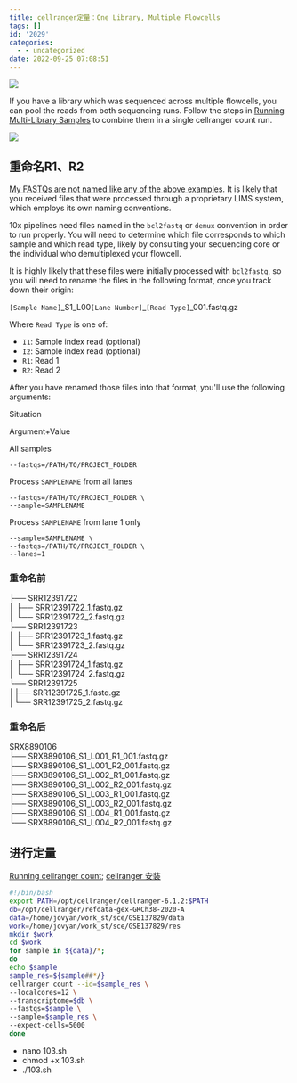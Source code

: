 ```yaml
---
title: cellranger定量：One Library, Multiple Flowcells
tags: []
id: '2029'
categories:
  - - uncategorized
date: 2022-09-25 07:08:51
---
```


![](https://img.limour.top/archives_2023/2022/09/25/632fc9055a801.webp)

If you have a library which was sequenced across multiple flowcells, you can pool the reads from both sequencing runs. Follow the steps in [Running Multi-Library Samples](https://support.10xgenomics.com/single-cell-gene-expression/software/pipelines/2.0/advanced/multi-library-samples) to combine them in a single cellranger count run.

![](https://img.limour.top/archives_2023/2022/09/25/632fcc42859d5.webp)

## 重命名R1、R2

[My FASTQs are not named like any of the above examples](https://support.10xgenomics.com/single-cell-gene-expression/software/pipelines/2.0/using/fastq-input#wrongname). It is likely that you received files that were processed through a proprietary LIMS system, which employs its own naming conventions.

10x pipelines need files named in the `bcl2fastq` or `demux` convention in order to run properly. You will need to determine which file corresponds to which sample and which read type, likely by consulting your sequencing core or the individual who demultiplexed your flowcell.

It is highly likely that these files were initially processed with `bcl2fastq`, so you will need to rename the files in the following format, once you track down their origin:

`[Sample Name]`\_S1\_L00`[Lane Number]`\_`[Read Type]`\_001.fastq.gz

Where `Read Type` is one of:

*   `I1`: Sample index read (optional)
*   `I2`: Sample index read (optional)
*   `R1`: Read 1
*   `R2`: Read 2

After you have renamed those files into that format, you'll use the following arguments:

Situation

Argument+Value

All samples

`--fastqs=/PATH/TO/PROJECT_FOLDER`

Process `SAMPLENAME` from all lanes

`--fastqs=/PATH/TO/PROJECT_FOLDER \`  
`--sample=SAMPLENAME`

Process `SAMPLENAME` from lane 1 only

`--sample=SAMPLENAME \`  
`--fastqs=/PATH/TO/PROJECT_FOLDER \`  
`--lanes=1`

### 重命名前

├── SRR12391722  
│ ├── SRR12391722\_1.fastq.gz  
│ └── SRR12391722\_2.fastq.gz  
├── SRR12391723  
│ ├── SRR12391723\_1.fastq.gz  
│ └── SRR12391723\_2.fastq.gz  
├── SRR12391724  
│ ├── SRR12391724\_1.fastq.gz  
│ └── SRR12391724\_2.fastq.gz  
└── SRR12391725  
│├── SRR12391725\_1.fastq.gz  
│└── SRR12391725\_2.fastq.gz

### 重命名后

SRX8890106  
├── SRX8890106\_S1\_L001\_R1\_001.fastq.gz  
├── SRX8890106\_S1\_L001\_R2\_001.fastq.gz  
├── SRX8890106\_S1\_L002\_R1\_001.fastq.gz  
├── SRX8890106\_S1\_L002\_R2\_001.fastq.gz  
├── SRX8890106\_S1\_L003\_R1\_001.fastq.gz  
├── SRX8890106\_S1\_L003\_R2\_001.fastq.gz  
├── SRX8890106\_S1\_L004\_R1\_001.fastq.gz  
└── SRX8890106\_S1\_L004\_R2\_001.fastq.gz

## 进行定量

[Running cellranger count](https://support.10xgenomics.com/single-cell-gene-expression/software/pipelines/latest/using/tutorial_ct); [cellranger 安装](https://support.10xgenomics.com/single-cell-gene-expression/software/pipelines/latest/installation)

```bash
#!/bin/bash
export PATH=/opt/cellranger/cellranger-6.1.2:$PATH
db=/opt/cellranger/refdata-gex-GRCh38-2020-A
data=/home/jovyan/work_st/sce/GSE137829/data
work=/home/jovyan/work_st/sce/GSE137829/res
mkdir $work
cd $work
for sample in ${data}/*;
do
echo $sample
sample_res=${sample##*/}
cellranger count --id=$sample_res \
--localcores=12 \
--transcriptome=$db \
--fastqs=$sample \
--sample=$sample_res \
--expect-cells=5000
done
```

*   nano 103.sh
*   chmod +x 103.sh
*   ./103.sh